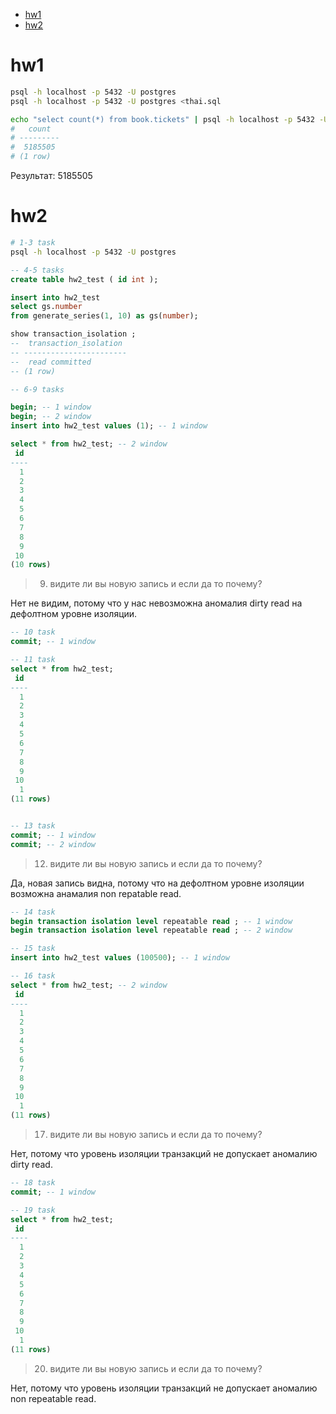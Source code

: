 - [hw1](#hw1)
- [hw2](#hw2)

# hw1

```bash
psql -h localhost -p 5432 -U postgres
psql -h localhost -p 5432 -U postgres <thai.sql

echo "select count(*) from book.tickets" | psql -h localhost -p 5432 -U postgres -d thai
#   count
# ---------
#  5185505
# (1 row)
```

Результат: 5185505

# hw2

```bash
# 1-3 task
psql -h localhost -p 5432 -U postgres
```

```sql
-- 4-5 tasks
create table hw2_test ( id int );

insert into hw2_test
select gs.number
from generate_series(1, 10) as gs(number);

show transaction_isolation ;
--  transaction_isolation
-- -----------------------
--  read committed
-- (1 row)
```

```sql
-- 6-9 tasks

begin; -- 1 window
begin; -- 2 window
insert into hw2_test values (1); -- 1 window

select * from hw2_test; -- 2 window
 id
----
  1
  2
  3
  4
  5
  6
  7
  8
  9
 10
(10 rows)
```

> 9. видите ли вы новую запись и если да то почему?

Нет не видим, потому что у нас невозможна аномалия dirty read на дефолтном уровне изоляции.

```sql
-- 10 task
commit; -- 1 window

-- 11 task
select * from hw2_test;
 id
----
  1
  2
  3
  4
  5
  6
  7
  8
  9
 10
  1
(11 rows)


-- 13 task
commit; -- 1 window
commit; -- 2 window
```

>12. видите ли вы новую запись и если да то почему?

Да, новая запись видна, потому что на дефолтном уровне изоляции возможна анамалия non repatable read.

```sql
-- 14 task
begin transaction isolation level repeatable read ; -- 1 window
begin transaction isolation level repeatable read ; -- 2 window

-- 15 task
insert into hw2_test values (100500); -- 1 window

-- 16 task
select * from hw2_test; -- 2 window
 id
----
  1
  2
  3
  4
  5
  6
  7
  8
  9
 10
  1
(11 rows)
```

> 17. видите ли вы новую запись и если да то почему?

Нет, потому что уровень изоляции транзакций не допускает аномалию dirty read.

```sql
-- 18 task
commit; -- 1 window

-- 19 task
select * from hw2_test;
 id
----
  1
  2
  3
  4
  5
  6
  7
  8
  9
 10
  1
(11 rows)
```

> 20. видите ли вы новую запись и если да то почему?

Нет, потому что уровень изоляции транзакций не допускает аномалию non repeatable read.
